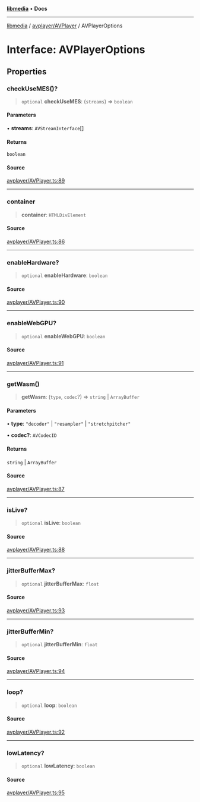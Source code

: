 [**libmedia**](../../../README.md) • **Docs**

***

[libmedia](../../../README.md) / [avplayer/AVPlayer](../README.md) / AVPlayerOptions

# Interface: AVPlayerOptions

## Properties

### checkUseMES()?

> `optional` **checkUseMES**: (`streams`) => `boolean`

#### Parameters

• **streams**: `AVStreamInterface`[]

#### Returns

`boolean`

#### Source

[avplayer/AVPlayer.ts:89](https://github.com/zhaohappy/libmedia/blob/b4bb608d2b1c00d036d73fc8d222b1a97be53694/src/avplayer/AVPlayer.ts#L89)

***

### container

> **container**: `HTMLDivElement`

#### Source

[avplayer/AVPlayer.ts:86](https://github.com/zhaohappy/libmedia/blob/b4bb608d2b1c00d036d73fc8d222b1a97be53694/src/avplayer/AVPlayer.ts#L86)

***

### enableHardware?

> `optional` **enableHardware**: `boolean`

#### Source

[avplayer/AVPlayer.ts:90](https://github.com/zhaohappy/libmedia/blob/b4bb608d2b1c00d036d73fc8d222b1a97be53694/src/avplayer/AVPlayer.ts#L90)

***

### enableWebGPU?

> `optional` **enableWebGPU**: `boolean`

#### Source

[avplayer/AVPlayer.ts:91](https://github.com/zhaohappy/libmedia/blob/b4bb608d2b1c00d036d73fc8d222b1a97be53694/src/avplayer/AVPlayer.ts#L91)

***

### getWasm()

> **getWasm**: (`type`, `codec`?) => `string` \| `ArrayBuffer`

#### Parameters

• **type**: `"decoder"` \| `"resampler"` \| `"stretchpitcher"`

• **codec?**: `AVCodecID`

#### Returns

`string` \| `ArrayBuffer`

#### Source

[avplayer/AVPlayer.ts:87](https://github.com/zhaohappy/libmedia/blob/b4bb608d2b1c00d036d73fc8d222b1a97be53694/src/avplayer/AVPlayer.ts#L87)

***

### isLive?

> `optional` **isLive**: `boolean`

#### Source

[avplayer/AVPlayer.ts:88](https://github.com/zhaohappy/libmedia/blob/b4bb608d2b1c00d036d73fc8d222b1a97be53694/src/avplayer/AVPlayer.ts#L88)

***

### jitterBufferMax?

> `optional` **jitterBufferMax**: `float`

#### Source

[avplayer/AVPlayer.ts:93](https://github.com/zhaohappy/libmedia/blob/b4bb608d2b1c00d036d73fc8d222b1a97be53694/src/avplayer/AVPlayer.ts#L93)

***

### jitterBufferMin?

> `optional` **jitterBufferMin**: `float`

#### Source

[avplayer/AVPlayer.ts:94](https://github.com/zhaohappy/libmedia/blob/b4bb608d2b1c00d036d73fc8d222b1a97be53694/src/avplayer/AVPlayer.ts#L94)

***

### loop?

> `optional` **loop**: `boolean`

#### Source

[avplayer/AVPlayer.ts:92](https://github.com/zhaohappy/libmedia/blob/b4bb608d2b1c00d036d73fc8d222b1a97be53694/src/avplayer/AVPlayer.ts#L92)

***

### lowLatency?

> `optional` **lowLatency**: `boolean`

#### Source

[avplayer/AVPlayer.ts:95](https://github.com/zhaohappy/libmedia/blob/b4bb608d2b1c00d036d73fc8d222b1a97be53694/src/avplayer/AVPlayer.ts#L95)
